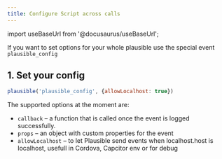 ```yaml
---
title: Configure Script across calls
---
```


import useBaseUrl from '@docusaurus/useBaseUrl';

If you want to set options for your whole plausible use the special event `plausible_config`

## 1. Set your config 

```javascript
plausible('plausible_config', {allowLocalhost: true})
```

The supported options at the moment are:

* `callback` – a function that is called once the event is logged successfully.
* `props` – an object with custom properties for the event
* `allowLocalhost` – to let Plausible send events when localhost.host is localhost, usefull in Cordova, Capcitor env or for debug
